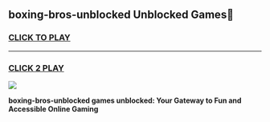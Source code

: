 
## boxing-bros-unblocked Unblocked Games👋
<h3>
<a href="https://news.freeplayer.one?title=boxing-bros-unblocked&ref=16F">CLICK TO PLAY</a></h3>
<hr>

<h3>
<a href="https://news.freeplayer.one?title=boxing-bros-unblocked&ref=16F">CLICK 2 PLAY</a>
  
</h3>

<a href="https://news.freeplayer.one?title=boxing-bros-unblocked&ref=16F/"><img src="https://clearcache.store/games.png"></a>


**boxing-bros-unblocked games unblocked: Your Gateway to Fun and Accessible Online Gaming**
